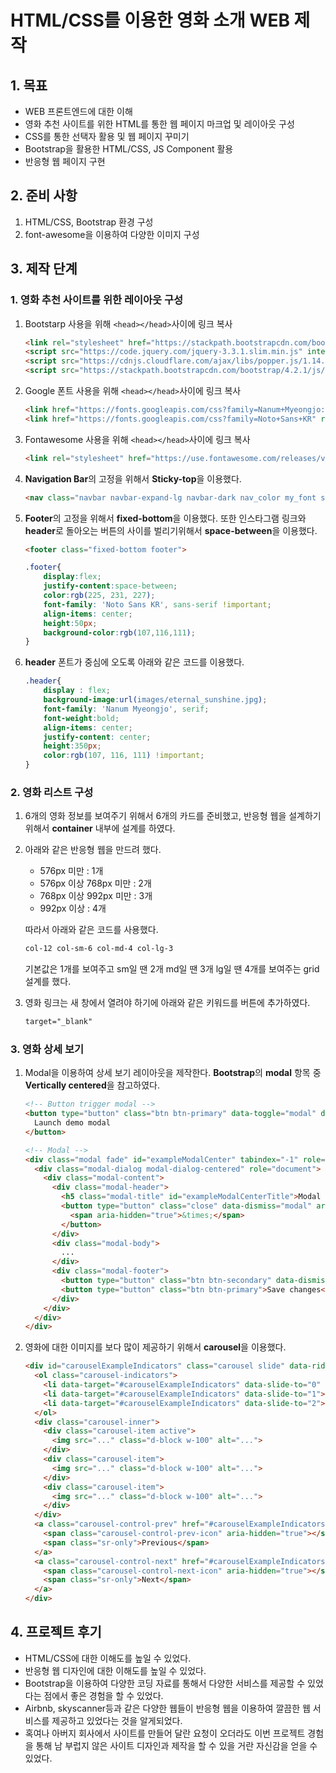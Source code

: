 # HTML/CSS를 이용한 영화 소개 WEB 제작

## 1. 목표

- WEB 프론트엔드에 대한 이해
- 영화 추천 사이트를 위한 HTML를 통한 웹 페이지 마크업 및 레이아웃 구성
- CSS를 통한 선택자 활용 및 웹 페이지 꾸미기
- Bootstrap을 활용한 HTML/CSS, JS Component 활용
- 반응형 웹 페이지 구현

## 2. 준비 사항

1. HTML/CSS, Bootstrap 환경 구성
2. font-awesome을 이용하여 다양한 이미지 구성

## 3. 제작 단계

### 1. 영화 추천 사이트를 위한 레이아웃 구성

1. Bootstarp 사용을 위해 `<head></head>`사이에 링크 복사

   ```html
   <link rel="stylesheet" href="https://stackpath.bootstrapcdn.com/bootstrap/4.2.1/css/bootstrap.min.css" integrity="sha384-GJzZqFGwb1QTTN6wy59ffF1BuGJpLSa9DkKMp0DgiMDm4iYMj70gZWKYbI706tWS" crossorigin="anonymous">
   <script src="https://code.jquery.com/jquery-3.3.1.slim.min.js" integrity="sha384-q8i/X+965DzO0rT7abK41JStQIAqVgRVzpbzo5smXKp4YfRvH+8abtTE1Pi6jizo" crossorigin="anonymous"></script>
   <script src="https://cdnjs.cloudflare.com/ajax/libs/popper.js/1.14.6/umd/popper.min.js" integrity="sha384-wHAiFfRlMFy6i5SRaxvfOCifBUQy1xHdJ/yoi7FRNXMRBu5WHdZYu1hA6ZOblgut" crossorigin="anonymous"></script>
   <script src="https://stackpath.bootstrapcdn.com/bootstrap/4.2.1/js/bootstrap.min.js" integrity="sha384-B0UglyR+jN6CkvvICOB2joaf5I4l3gm9GU6Hc1og6Ls7i6U/mkkaduKaBhlAXv9k" crossorigin="anonymous"></script>
   ```

2. Google 폰트 사용을 위해 `<head></head>`사이에 링크 복사

   ```html
   <link href="https://fonts.googleapis.com/css?family=Nanum+Myeongjo:700" rel="stylesheet">
   <link href="https://fonts.googleapis.com/css?family=Noto+Sans+KR" rel="stylesheet">
   ```

3. Fontawesome 사용을 위해 `<head></head>`사이에 링크 복사

   ```html
   <link rel="stylesheet" href="https://use.fontawesome.com/releases/v5.6.3/css/all.css" integrity="sha384-UHRtZLI+pbxtHCWp1t77Bi1L4ZtiqrqD80Kn4Z8NTSRyMA2Fd33n5dQ8lWUE00s/" crossorigin="anonymous">
   ```

4. **Navigation Bar**의 고정을 위해서 **Sticky-top**을 이용했다.

   ```html
   <nav class="navbar navbar-expand-lg navbar-dark nav_color my_font sticky-top">
   ```

5. **Footer**의 고정을 위해서 **fixed-bottom**을 이용했다. 또한 인스타그램 링크와 **header**로 돌아오는 버튼의 사이를 벌리기위해서 **space-between**을 이용했다.

   ```html
   <footer class="fixed-bottom footer">
   ```

   ```css
   .footer{
       display:flex;
       justify-content:space-between;
       color:rgb(225, 231, 227);
       font-family: 'Noto Sans KR', sans-serif !important; 
       align-items: center;
       height:50px;
       background-color:rgb(107,116,111);
   }
   ```

6. **header** 폰트가 중심에 오도록 아래와 같은 코드를 이용했다.

   ```css
   .header{
       display : flex;
       background-image:url(images/eternal_sunshine.jpg);
       font-family: 'Nanum Myeongjo', serif;
       font-weight:bold;
       align-items: center;
       justify-content: center;
       height:350px;
       color:rgb(107, 116, 111) !important;
   }
   ```

### 2. 영화 리스트 구성

1. 6개의 영화 정보를 보여주기 위해서 6개의 카드를 준비했고, 반응형 웹을 설계하기 위해서 **container** 내부에 설계를 하였다.

2. 아래와 같은 반응형 웹을 만드려 했다.

   - 576px 미만 : 1개
   - 576px 이상 768px 미만 : 2개
   - 768px 이상 992px 미만 : 3개
   - 992px 이상 : 4개

   따라서 아래와 같은 코드를 사용했다.

   ```html
   col-12 col-sm-6 col-md-4 col-lg-3
   ```

   기본값은 1개를 보여주고 sm일 땐 2개 md일 땐 3개 lg일 땐 4개를 보여주는 grid 설계를 했다.

3. 영화 링크는 새 창에서 열려야 하기에 아래와 같은 키워드를 버튼에 추가하였다.

   ```html
   target="_blank"
   ```

### 3. 영화 상세 보기

1. Modal을 이용하여 상세 보기 레이아웃을 제작한다. **Bootstrap**의 **modal** 항목 중 **Vertically centered**을 참고하였다.

   ```html
   <!-- Button trigger modal -->
   <button type="button" class="btn btn-primary" data-toggle="modal" data-target="#exampleModalCenter">
     Launch demo modal
   </button>
   
   <!-- Modal -->
   <div class="modal fade" id="exampleModalCenter" tabindex="-1" role="dialog" aria-labelledby="exampleModalCenterTitle" aria-hidden="true">
     <div class="modal-dialog modal-dialog-centered" role="document">
       <div class="modal-content">
         <div class="modal-header">
           <h5 class="modal-title" id="exampleModalCenterTitle">Modal title</h5>
           <button type="button" class="close" data-dismiss="modal" aria-label="Close">
             <span aria-hidden="true">&times;</span>
           </button>
         </div>
         <div class="modal-body">
           ...
         </div>
         <div class="modal-footer">
           <button type="button" class="btn btn-secondary" data-dismiss="modal">Close</button>
           <button type="button" class="btn btn-primary">Save changes</button>
         </div>
       </div>
     </div>
   </div>
   ```

2. 영화에 대한 이미지를 보다 많이 제공하기 위해서 **carousel**을 이용했다.

   ```html
   <div id="carouselExampleIndicators" class="carousel slide" data-ride="carousel">
     <ol class="carousel-indicators">
       <li data-target="#carouselExampleIndicators" data-slide-to="0" class="active"></li>
       <li data-target="#carouselExampleIndicators" data-slide-to="1"></li>
       <li data-target="#carouselExampleIndicators" data-slide-to="2"></li>
     </ol>
     <div class="carousel-inner">
       <div class="carousel-item active">
         <img src="..." class="d-block w-100" alt="...">
       </div>
       <div class="carousel-item">
         <img src="..." class="d-block w-100" alt="...">
       </div>
       <div class="carousel-item">
         <img src="..." class="d-block w-100" alt="...">
       </div>
     </div>
     <a class="carousel-control-prev" href="#carouselExampleIndicators" role="button" data-slide="prev">
       <span class="carousel-control-prev-icon" aria-hidden="true"></span>
       <span class="sr-only">Previous</span>
     </a>
     <a class="carousel-control-next" href="#carouselExampleIndicators" role="button" data-slide="next">
       <span class="carousel-control-next-icon" aria-hidden="true"></span>
       <span class="sr-only">Next</span>
     </a>
   </div>
   ```

## 4. 프로젝트 후기

- HTML/CSS에 대한 이해도를 높일 수 있었다.
- 반응형 웹 디자인에 대한 이해도를 높일 수 있었다.
- Bootstrap을 이용하여 다양한 코딩 자료를 통해서 다양한 서비스를 제공할 수 있었다는 점에서 좋은 경험을 할 수 있었다.
- Airbnb, skyscanner등과 같은 다양한 웹들이 반응형 웹을 이용하여 깔끔한 웹 서비스를 제공하고 있었다는 것을 알게되었다.
- 혹여나 아버지 회사에서 사이트를 만들어 달란 요청이 오더라도 이번 프로젝트 경험을 통해 남 부럽지 않은 사이트 디자인과 제작을 할 수 있을 거란 자신감을 얻을 수 있었다.